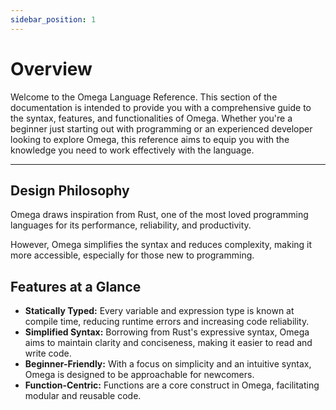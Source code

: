```yaml
---
sidebar_position: 1
---
```


# Overview

Welcome to the Omega Language Reference. This section of the documentation is intended to provide you with a comprehensive guide to the syntax, features, and functionalities of Omega. Whether you're a beginner just starting out with programming or an experienced developer looking to explore Omega, this reference aims to equip you with the knowledge you need to work effectively with the language.

***

## Design Philosophy

Omega draws inspiration from Rust, one of the most loved programming languages for its performance, reliability, and productivity.

However, Omega simplifies the syntax and reduces complexity, making it more accessible, especially for those new to programming.

## Features at a Glance

- __Statically Typed:__ Every variable and expression type is known at compile time, reducing runtime errors and increasing code reliability.
- __Simplified Syntax:__ Borrowing from Rust's expressive syntax, Omega aims to maintain clarity and conciseness, making it easier to read and write code.
- __Beginner-Friendly:__ With a focus on simplicity and an intuitive syntax, Omega is designed to be approachable for newcomers.
- __Function-Centric:__ Functions are a core construct in Omega, facilitating modular and reusable code.
